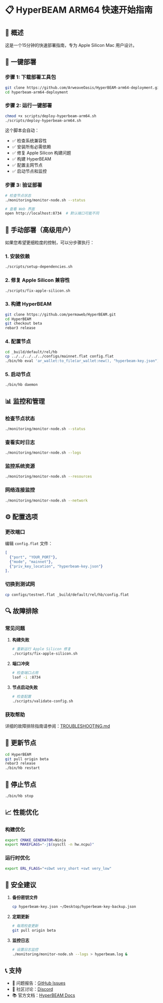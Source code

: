 # 📋 HyperBEAM ARM64 快速开始指南

## 🎯 概述

这是一个15分钟的快速部署指南，专为 Apple Silicon Mac 用户设计。

## 🚀 一键部署

### 步骤 1: 下载部署工具包

```bash
git clone https://github.com/ArweaveOasis/HyperBEAM-arm64-deployment.git
cd hyperbeam-arm64-deployment
```

### 步骤 2: 运行一键部署

```bash
chmod +x scripts/deploy-hyperbeam-arm64.sh
./scripts/deploy-hyperbeam-arm64.sh
```

这个脚本会自动：
- ✅ 检查系统兼容性
- ✅ 安装所有必需依赖
- ✅ 修复 Apple Silicon 构建问题
- ✅ 构建 HyperBEAM
- ✅ 配置主网节点
- ✅ 启动节点和监控

### 步骤 3: 验证部署

```bash
# 检查节点状态
./monitoring/monitor-node.sh --status

# 查看 Web 界面
open http://localhost:8734  # 默认端口可能不同
```

## 🔧 手动部署（高级用户）

如果您希望更细粒度的控制，可以分步骤执行：

### 1. 安装依赖

```bash
./scripts/setup-dependencies.sh
```

### 2. 修复 Apple Silicon 兼容性

```bash
./scripts/fix-apple-silicon.sh
```

### 3. 构建 HyperBEAM

```bash
git clone https://github.com/permaweb/HyperBEAM.git
cd HyperBEAM
git checkout beta
rebar3 release
```

### 4. 配置节点

```bash
cd _build/default/rel/hb
cp ../../../../../configs/mainnet.flat config.flat
./bin/hb eval 'ar_wallet:to_file(ar_wallet:new(), "hyperbeam-key.json").'
```

### 5. 启动节点

```bash
./bin/hb daemon
```

## 📊 监控和管理

### 检查节点状态

```bash
./monitoring/monitor-node.sh --status
```

### 查看实时日志

```bash
./monitoring/monitor-node.sh --logs
```

### 监控系统资源

```bash
./monitoring/monitor-node.sh --resources
```

### 网络连接监控

```bash
./monitoring/monitor-node.sh --network
```

## ⚙️ 配置选项

### 更改端口

编辑 `config.flat` 文件：

```erlang
[
  {"port", "YOUR_PORT"},
  {"mode", "mainnet"},
  {"priv_key_location", "hyperbeam-key.json"}
].
```

### 切换到测试网

```bash
cp configs/testnet.flat _build/default/rel/hb/config.flat
```

## 🔍 故障排除

### 常见问题

1. **构建失败**
   ```bash
   # 重新运行 Apple Silicon 修复
   ./scripts/fix-apple-silicon.sh
   ```

2. **端口冲突**
   ```bash
   # 检查端口占用
   lsof -i :8734
   ```

3. **节点启动失败**
   ```bash
   # 检查配置
   ./scripts/validate-config.sh
   ```

### 获取帮助

详细的故障排除指南请参阅：[TROUBLESHOOTING.md](TROUBLESHOOTING.md)

## 🔄 更新节点

```bash
cd HyperBEAM
git pull origin beta
rebar3 release
./bin/hb restart
```

## 🛑 停止节点

```bash
./bin/hb stop
```

## 📈 性能优化

### 构建优化

```bash
export CMAKE_GENERATOR=Ninja
export MAKEFLAGS="-j$(sysctl -n hw.ncpu)"
```

### 运行时优化

```bash
export ERL_FLAGS="+sbwt very_short +swt very_low"
```

## 🔐 安全建议

1. **备份密钥文件**
   ```bash
   cp hyperbeam-key.json ~/Desktop/hyperbeam-key-backup.json
   ```

2. **定期更新**
   ```bash
   # 每周检查更新
   git pull origin beta
   ```

3. **监控日志**
   ```bash
   # 设置日志监控
   ./monitoring/monitor-node.sh --logs > hyperbeam.log &
   ```

## 📞 支持

- 🐛 问题报告：[GitHub Issues](https://github.com/ArweaveOasis/HyperBEAM-arm64-deployment/issues)
- 💬 社区讨论：[Discord](https://discord.gg/arweave)
- 📚 官方文档：[HyperBEAM Docs](https://docs.hyperbeam.com) 